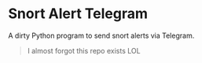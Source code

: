 # Snort Alert Telegram

A dirty Python program to send snort alerts via Telegram.  


> I almost forgot this repo exists LOL
